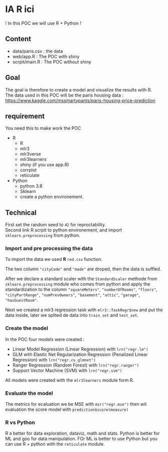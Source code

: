 # IA R ici

! In this POC we will use R + Python !

## Content

* data/paris.csv : the data
* web/app.R : The POC with shiny
* scrpit/main.R : The POC without shiny

## Goal

The goal is therefore to create a model and visualize the results with R.<br>
The data used in this POC will be the paris housing data : https://www.kaggle.com/mssmartypants/paris-housing-price-prediction

## requirement
You need this to make work the POC

* R
    * R
    * mlr3
    * mlr3verse
    * mlr3learners 
    * shiny (if you use app.R)
    * corrplot
    * reticulate
* Python
    * python 3.8
    * Sklearn
    * create a python environement.


## Technical
First set the random seed to `42` for reproctability.<br>
Second link R scrpit to python environement, and import `sklearn.preprocessing` from python.
### Import and pre processing the data
To import the data we used __R__ `red.csv` function.


The two column `"cityCode"` and `"made"` are droped, then the data is suffled.


After we declare a standard scaler with the `StandardScaler` methode from `sklearn.preprocessing` module who comes from python and apply the standardization to the column `"squareMeters"`,  `"numberOfRooms"`, `"floors"`, `"cityPartRange"`, `"numPrevOwners"`, `"basement"`, `"attic"`, `"garage"`, `"hasGuestRoom"`.


Next we created a mlr3 regression task with `mlr3::TaskRegr$new` and put the data inside, later we splited de data into `train_set` and `test_set`.


### Create the model
In the POC four models were created :
* Linear Model Regression (Linear Regression) with `lrn("regr.lm")`
* GLM with Elastic Net Regularization Regression (Penalized Linear Regression) with `lrn("regr.cv_glmnet")`
* Ranger Regression (Random Forest) with `lrn("regr.ranger")`
* Support Vector Machine (SVM) with `lrn("regr.svm")`

All models were created with the `mlr3learners` module form R.


### Evaluate the model

The metrics for ecaluation we be MSE with `msr("regr.mse")` then wit evaluation the score model with `prediction$score(measure)`

### R vs Python
R a better for data exploration, dataviz, math and stats. Python is better for ML and goo for data manipulation.
FOr ML is better to use Python but you can use R + python with the `reticulate` module. 

